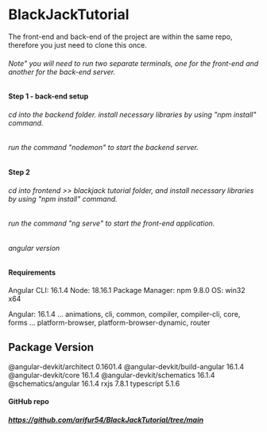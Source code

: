# BlackJackTutorial

The front-end and back-end of the project are within the same repo, therefore you just need to clone this once.
###### Note" you will need to run two separate terminals, one for the front-end and another for the back-end server. 
#### Step 1 - back-end setup 

###### cd into the backend folder. install necessary libraries by using "npm install" command.
###### run the command "nodemon" to start the backend server.

#### Step 2
###### cd into frontend >> blackjack tutorial folder, and install necessary libraries by using "npm install" command.
###### run the command "ng serve" to start the front-end application.
###### angular version 

#### Requirements

Angular CLI: 16.1.4
Node: 18.16.1
Package Manager: npm 9.8.0
OS: win32 x64

Angular: 16.1.4
... animations, cli, common, compiler, compiler-cli, core, forms
... platform-browser, platform-browser-dynamic, router

Package                         Version
---------------------------------------------------------
@angular-devkit/architect       0.1601.4
@angular-devkit/build-angular   16.1.4
@angular-devkit/core            16.1.4
@angular-devkit/schematics      16.1.4
@schematics/angular             16.1.4
rxjs                            7.8.1
typescript                      5.1.6

#### GitHub repo 
##### https://github.com/arifur54/BlackJackTutorial/tree/main
